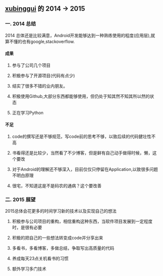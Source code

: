 [xubinggui](https://github.com/xu6148152) 的 2014 -> 2015
-------------
### 一. 2014 总结
2014 总体还是比较满意，Android开发能够达到一种熟练使用的程度(应用层),就算不懂的也有google,stackoverflow.

#### 成果
1. 参与了公司几个项目

2. 积极参与了开源项目(代码有点少)

3. 结实了很多不错的业内朋友。

4. 积极使用Github,大部分东西都能够使用，但仍处于知其然不知其所以然的状态

5. 正在学习Python

#### 不足
1. code的撰写还是不够规范，写code前的思考不够，以致后续的代码健壮性不高

2. 书看得还是比较少，当然看了不少博客，但是鲜有自己动手做得时候，懒，这个要改

3. 对于Android的理解还不够深入，目前仅仅只停留在Application,以致很多问题不明白原理

4. 很宅，不知道这是不是码农的通病？这个要改善

### 二. 2015 展望
2015总体会花更多的时间学习新的技术以及实现自己的想法

1. 积极参与公司项目的重构，相信重构这种东西，当软件项目发展到一定程度时，是很有必要

2. 积极的把自己的一些想法转变成code并分享出来

3. 多看书，多看博客，多做总结，争取写出高质量的代码

4. 养成每天23点关机看书的习惯

5. 额外学习多门技术
